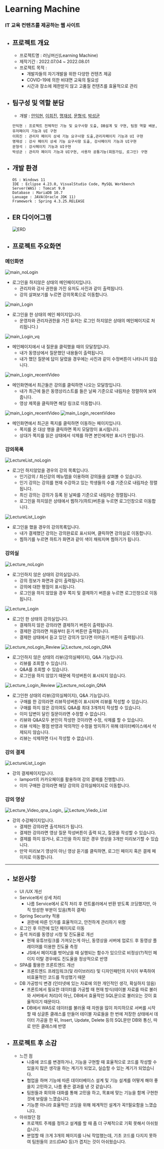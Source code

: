 


# **Learning Machine**

 <h3>  IT 교육 컨텐츠를 제공하는 웹 사이트</h3>

 - ## **프로젝트 개요**
	 + 프로젝트명 : 러닝머신(Learning Machine)
	 + 제작기간 : 2022.07.04 ~ 2022.08.01
	 + 프로젝트 목적 :
		  - 개발자들의 자기개발을 위한 다양한 컨텐츠 제공
		  - COVID-19에 의한 비대면 교육의 필요성
		  - 시간과 장소에 제한받지 않고 고품질 컨텐츠를 효율적으로 관리
	  
	  
 - ## **팀구성 및 역할 분담**
	 + 개발 : <a href = "https://github.com/IkhyeonAhn">안익현</a>, <a href="https://github.com/Hijineee">이희진</a>,  <a href = "https://github.com/skek3039">명재성</a>, <a href="https://github.com/Moonmaji">문형석</a>, <a href="https://github.com/ParkGuTy">박성균</a><br>
	```
	안익현 : 프로젝트 전체적인 기능 및 요구사항 도출, DB설계 및 구현, 팀원 역할 배분, 유저페이지 기능과 UI 구현
	이희진 : 관리자 페이지 상세 기능 요구사항 도출,관리자페이지 기능과 UI 구현
	명재성 : 강사 페이지 상세 기능 요구사항 도출, 강사페이지 기능과 UI구현
	문형석 : 강사페이지 기능과 UI구현
	박성균 : 관리자 페이지 기능과 UI구현, 사용자 공통기능(회원가입, 로그인) 구현
	```
	
 - ## **개발 환경**
	  ```
	  OS : Windows 11
	  IDE : Eclipse 4.23.0, VisualStudio Code, MySQL Workbench
	  Server(WAS) : Tomcat 9.0
	  Database : MariaDB 10.7
	  Lanuage : JAVA(Oracle JDK 11)
	  Framework : Spring 4.3.25.RELEASE
	  ```

 - ## **ER 다이어그램**
	![ERD](./img/erd.png)

 - ## **프로젝트 주요화면**

  ### 메인화면
![main_noLogin](./img/20220817_193616.png)
 + 로그인을 하지않은 상태의 메인페이지입니다.
	- 관리자와 강사 권한을 가진 유저도 사진과 같이 출력됩니다.
	- 강의 살펴보기를 누르면  강의목록으로 이동합니다.

![main_Login](./img/0001.png)
 + 로그인을 한 상태의 메인 페이지입니다.
	- 운영자와 관리자권한을 가진 유저는 로그인 하지않은 상태의 메인페이지로 처리됩니다.)
 
![main_Login_vq](./img/20220818_202729.png)
 + 메인페이지에서 내 질문을 클릭했을 때의 모달창입니다.
	- 내가 동영상에서 질문했던 내용들이 출력됩니다.
	- 내가 했던 질문에 답이 달렸을 경우에는 사진과 같이 수정버튼이 나타나지 않습니다.

![main_Login_recentVideo](./img/20220818_202914.png)
 + 메인화면에서 최근들은 강의를 클릭하면 나오는 모달창입니다.
	 - 내가 최근에 들은 동영상리스트를 들은 날짜 기준으로 내림차순 정렬하여 보여줍니다.
	 - 영상 제목을 클릭하면 해당 링크로 이동합니다.
 
![main_Login_recentVideo](./img/0007.png)
![main_Login_recentVideo](./img/0006.png)
 + 메인화면에서 최근온 쪽지를 클릭하면 이동하는 페이지입니다.
	  - 쪽지를 온 대상 행을 클릭하면 쪽지 모달창이 표시됩니다.
	  - 상대가 쪽지를 읽은 상태에서 삭제를 하면 본인에게만 표시가 안됩니다.

  ### 강의목록
![LectureList_noLogin](./img/20220817_193717.png)
  + 로그인 하지않았을 경우의 강의 목록입니다.
 	 - 인기강의 / 최신강의 메뉴탭을 이용하여 강의들을 살펴볼 수 있습니다.
 	 - 인기 강의는 강의를 현재 수강하고 있는 학생들의 수를 기준으로 내림차순 정렬됩니다.
 	 - 최신 강의는 강의가 등록 된 날짜를 기준으로 내림차순 정렬됩니다.
 	 - 로그인을 하지않은 상태에서 찜하기(하트)버튼을 누르면 로그인창으로 이동합니다.
 
![LectureList_Login](./img/20220818_202835.png)
 + 로그인을 했을 경우의 강의목록입니다.
 	 - 내가 결제했던 강의는 강의완료로 표시되며, 클릭하면 강의실로 이동합니다.
 	 - 찜하기를 누르면 하트가 화면과 같이 색이 채워지며 찜하기가 됩니다.
 
 ###  강의실
![Lecture_noLogin](./img/20220817_193810.png)
 + 로그인하지 않은 상태의 강의실입니다.
	 - 강의 정보가 화면과 같이 출력됩니다.
	 - 강의에 대한 평점이 표시됩니다.
	 - 로그인을 하지 않았을 경우 쪽지 및 결제하기 버튼을 누르면 로그인창으로 이동됩니다.

![Lecture_Login](./img/20220818_202948.png)
 + 로그인 한 상태의 강의실입니다.
	  - 결제하지 않은 강의라면 결제하기 버튼이 출력됩니다.
	  - 결제한 강의라면 처음부터 듣기 버튼만 출력됩니다.
	  - 결제한 상태에서 듣고 있던 강의가 있다면 이어듣기 버튼이 출력됩니다.

![Lecture_noLogin_Review](./img/0002.png)
![Lecture_noLogin_QNA](./img/0004.png)
 + 로그인하지 않은 상태의 리뷰(강의실페이지), Q&A 기능입니다.
	  - 리뷰를 조회할 수 있습니다.
	  - Q&A를 조회할 수 있습니다.
	  - 로그인을 하지 않았기 때문에 작성버튼이 표시되지 않습니다.
	
![Lecture_Login_Review](./img/20220818_203010.png)
![Lecture_noLogin_QNA](./img/0005.png)
  + 로그인한 상태의 리뷰(강의실페이지), Q&A 기능입니다.
	  - 구매를 한 강의라면 리뷰작성버튼이 표시되며 리뷰를 작성할 수 있습니다.
	  - 구매를 하지 않은 강의여도 Q&A를 최대 3개까지 작성할 수 있습니다.
	  - 이미 답변이 달린 질문이라면 수정할 수 없습니다.
	  - 리뷰와 Q&A모두 본인이 작성한 것이라면 수정, 삭제를 할 수 있습니다.
	  - 리뷰 삭제는 평점 반영과 악의적인 수정을 방지하기 위해 데이터베이스에서 삭제되지 않습니다.
	  - 리뷰는 삭제하면 다시 작성할 수 없습니다.
	
 ###  강의 결제
![LectureList_Login](./img/20220818_203321.png)
 + 강의 결제페이지입니다.
	  - Iamport의 카카오페이를 활용하여 강의 결제를 진행합니다.
	  - 이미 구매한 강의라면 해당 강의의 강의실페이지로 이동합니다.
	 
 ###  강의 영상
![Lecture_Video_qna_Login_](./img/20220818_203100.png)
![Lecture_Viedo_List](./img/0003.png)
  + 강의 수강페이지입니다.
	  - 결제한 강의라면 출석처리가 됩니다.
	  - 결제한 강의라면 영상 질문 작성버튼이 출력 되고, 질문을 작성할 수 있습니다.
	  - 결제를 하지 않거나, 로그인을 하지 않은 경우 영상을 3개만 미리보기할 수 있습니다.
	  - 만약 미리보기 영상이 아닌 영상 듣기를 클릭하면, 로그인 페이지 혹은 결제 페이지로 이동합니다.

<hr>

 - ## **보완사항**
	 + UI /UX 개선
	 + Service에서 상세 처리
		  - 나름 Service에서 로직 처리 후 컨트롤러에서 반환 받도록 코딩했지만, 아직 엉성한 부분이 있음(특히 결제)
	 + Spring Security 적용
		  - 권한에 따른 인가를 효율적이고, 안전하게 관리하기 위함
	 + 로그인 후 이전에 있던 페이지로 이동
	 + 출석 	처리를 동영상 시청 및 진도율로 개선
		  - 현재 유튜브링크를 가져오는게 아닌, 동영상을 서버에 업로드 후 동영상 플레이어를 이용한 진도율 측정
		  - JS에서 페이지를 벗어났을 때 실행되는 함수가 있으므로 비정상(?)적인 페이지 이탈 경우에도 진도율을 정상적으로 반영
	 + SPA를 활용한 프론트엔드 개선
		  - 프론트엔드 프레임워크(및 라이브러리) 및 디자인패턴의 지식이 부족하여 비효율적인 코드를 작성했기 때문
	 + DB 가공방식 변경 (인터넷에 있는 자료에 의한 개인적인 생각, 확실하지 않음)
		  - 프론트에서 필요한 데이터를 가공할 때 현재 방식(테이블 자료를 따로 불러와 서버에서 처리)이 아닌, DB에서 효율적인 SQL문으로 불러오는 것이 효율적이기 때문이다.
		  - DB에서 WAS로 데이터를 불러올 때 자원을 많이 차지하므로 서버를 시작할 때 싱글톤 클래스를 만들어 테이블 자료들을 한 번에 저장한 상태에서 데이터 가공을 한 뒤, Insert, Update, Delete 등의 SQL문만 DB와 통신, 따로 만든 클래스에 반영

 - ## **프로젝트 후 소감**
	 + 느낀 점
		  - 나중에 코드를 변경하거나, 기능을 구현할 때 효율적으로 코드를 작성할 수 있을지 많은 생각을 하는 계기가 되었고, 실습할 수 있는 계기가 되었습니다.
		  - 협업을 하며 기능에 따른 데이터베이스 설계 및 기능 설계를 어떻게 해야 좋을지 고민하고, 나름 좋은 결과를 낸 것 같습니다.
		  - 팀원들과 회의와 대화를 통해 고민을 하고, 목표에 맞는 기능을 함께 구현한 것에 보람을 느꼈습니다.
		  - 기능뿐 아니라 효율적인 코딩을 위해 체계적인 설계가 꼭!!필요함을 느꼈습니다.
	 + 아쉬웠던 점
		 - 프로젝트 주제를 정하고 설계를 할 때 좀 더 구체적으로 기획 못해서 아쉬웠습니다.
		 - 분업할 때 크게 3개의 페이지를 나눠 작업했는데,  기초 코드를 다지지 못하여 팀원들의 코드(DAO 등)가 겹치는 것이 아쉬웠습니다.
